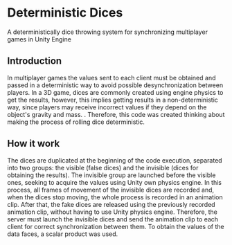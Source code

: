 # Deterministic Dices
A deterministically dice throwing system for synchronizing multiplayer games in Unity Engine

## Introduction
In multiplayer games the values sent to each client must be obtained and passed in a deterministic way to avoid possible desynchronization between players. In a 3D game, dices are commonly created using engine physics to get the results, however, this implies getting results in a non-deterministic way, since players may receive incorrect values if they depend on the object's gravity and mass. . Therefore, this code was created thinking about making the process of rolling dice deterministic.

## How it work
The dices are duplicated at the beginning of the code execution, separated into two groups: the visible (false dices) and the invisible (dices for obtaining the results). The invisible group are launched before the visible ones, seeking to acquire the values using Unity own physics engine. In this process, all frames of movement of the invisible dices are recorded and, when the dices stop moving, the whole process is recorded in an animation clip. After that, the fake dices are released using the previously recorded animation clip, without having to use Unity physics engine. Therefore, the server must launch the invisible dices and send the animation clip to each client for correct synchronization between them. To obtain the values of the data faces, a scalar product was used.
